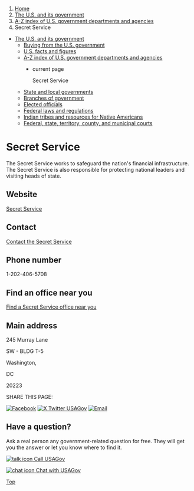 1. [Home](/)
2. [The U.S. and its government](/about-the-us)
3. [A-Z index of U.S. government departments and agencies](/agency-index)
4. Secret Service

* [The U.S. and its government](/about-the-us)
  + [Buying from the U.S. government](/buy-from-government)
  + [U.S. facts and figures](/facts-figures)
  + [A-Z index of U.S. government departments and agencies](/agency-index)
    - current page

      Secret Service
  + [State and local governments](/state-local-governments)
  + [Branches of government](/branches-of-government)
  + [Elected officials](/elected-officials)
  + [Federal laws and regulations](/laws-and-regulations)
  + [Indian tribes and resources for Native Americans](/tribes)
  + [Federal, state, territory, county, and municipal courts](/courts)

Secret Service
==============

The Secret Service works to safeguard the nation's financial infrastructure. The Secret Service is also responsible for protecting national leaders and visiting heads of state.

Website
-------

[Secret Service](https://www.secretservice.gov/)

Contact
-------

[Contact the Secret Service](https://www.secretservice.gov/contact)

Phone number
------------

1-202-406-5708

Find an office near you
-----------------------

[Find a Secret Service office near you](https://www.secretservice.gov/contact/field-offices)

Main address
------------

245 Murray Lane
  

SW - BLDG T-5
  

Washington,

DC

20223

SHARE THIS PAGE:

[![Facebook](/themes/custom/usagov/images/social-media-icons/Facebook_Icon.svg)](https://www.facebook.com/sharer/sharer.php?u=https://www.usa.gov/agencies/secret-service&v=3)
[![X Twitter USAGov](/themes/custom/usagov/images/social-media-icons/X_Twitter_Icon.svg?version=2)](https://twitter.com/intent/tweet?source=webclient&text=https://www.usa.gov/agencies/secret-service)
[![Email](/themes/custom/usagov/images/social-media-icons/Email_Icon.svg?version=2)](mailto:?subject=https://www.usa.gov/agencies/secret-service)

Have a question?
----------------

Ask a real person any government-related question for free. They will get you the answer or let you know where to find it.

[![talk icon](/themes/custom/usagov/images/ICONS_talk.png)
Call USAGov](/phone)

[![chat icon](/themes/custom/usagov/images/ICONS_chat.png)
Chat with USAGov](/chat)

[Top](#main-content)